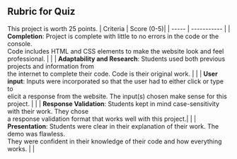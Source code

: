 ## Rubric for Quiz
This project is worth 25 points.
| Criteria | Score (0-5)| 
| ----- | ----------- |
| **Completion**: Project is complete with little to no errors in the code or the console. <br>Code includes HTML and CSS elements to make the website look and feel professional. |      |
| **Adaptability and Research**: Students used both previous projects and information from <br>the internet to complete their code. Code is their original work. | |
| **User input**: Inputs were incorporated so that the user had to either click or type to <br>elicit a response from the website. The input(s) chosen make sense for this project. | |
| **Response Validation**: Students kept in mind case-sensitivity with their work. They chose <br>a response validation format that works well with this project.| |
| **Presentation**: Students were clear in their explanation of their work. The demo was flawless.<br> They were confident in their knowledge of their code and how everything works. | |
